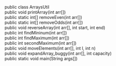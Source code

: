 public class ArraysUtil  
	public void printArray(int arr[])  
	public static int[] removeEven(int arr[])  
	public static int[] removeOdds(int arr[])  
	public void reverseArray(int arr[], int start, int end)  
	public int findMininum(int arr[])  
	public int findMaximum(int arr[])  
	public int secondMaximum(int arr[])  
	public void moveElements(int arr[], int l, int n)  
	public void expandArray_buggy(int arr[], int capacity)  
	public static void main(String args[])  
